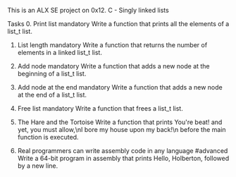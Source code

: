 This is an ALX SE project on 0x12. C - Singly linked lists

Tasks
0. Print list
mandatory
Write a function that prints all the elements of a list_t list.

1. List length
mandatory
Write a function that returns the number of elements in a linked list_t list.

2. Add node
mandatory
Write a function that adds a new node at the beginning of a list_t list.

3. Add node at the end
mandatory
Write a function that adds a new node at the end of a list_t list.

4. Free list
mandatory
Write a function that frees a list_t list.

5. The Hare and the Tortoise
Write a function that prints You're beat! and yet, you must allow,\nI bore my house upon my back!\n before the main function is executed.

6. Real programmers can write assembly code in any language
#advanced
Write a 64-bit program in assembly that prints Hello, Holberton, followed by a new line.
